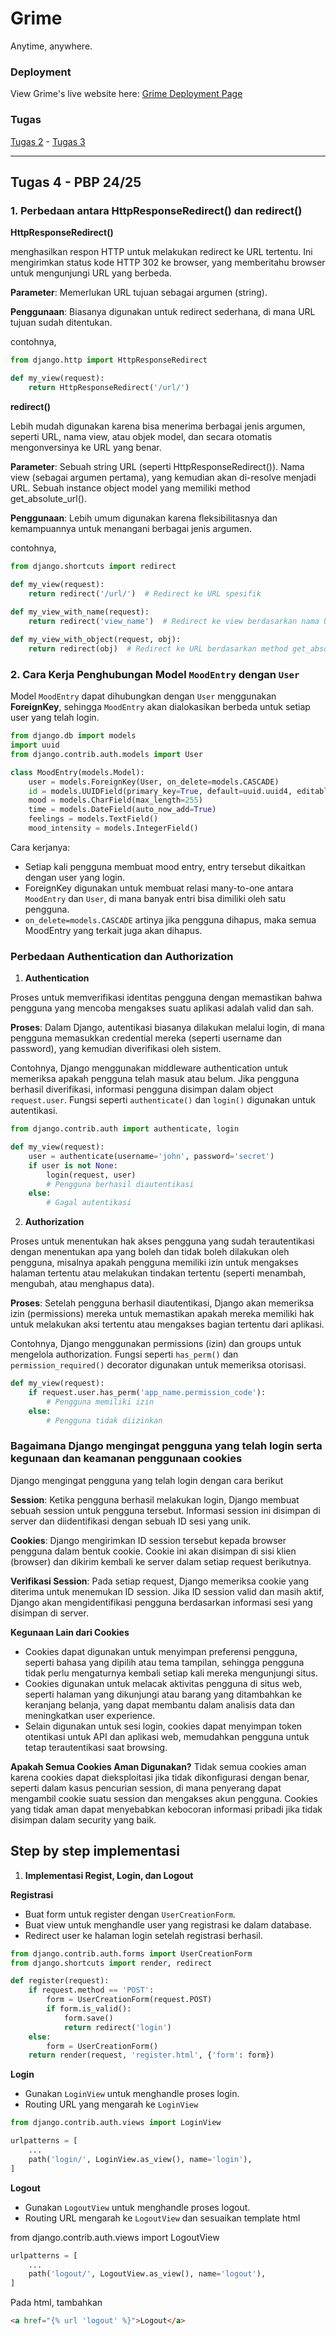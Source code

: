 # Grime

Anytime, anywhere. 

### Deployment
View Grime's live website here: [Grime Deployment Page](http://daniel-ferdiansyah-grime.pbp.cs.ui.ac.id/)

### Tugas
[Tugas 2](https://github.com/danferdiansyah/grime/wiki/Tugas-2) - [Tugas 3](https://github.com/danferdiansyah/grime/wiki/Tugas-3)

---

## Tugas 4 - PBP 24/25

### 1. Perbedaan antara HttpResponseRedirect() dan redirect()

**HttpResponseRedirect()**

menghasilkan respon HTTP untuk melakukan redirect ke URL tertentu. Ini mengirimkan status kode HTTP 302 ke browser, yang memberitahu browser untuk mengunjungi URL yang berbeda.

**Parameter**: Memerlukan URL tujuan sebagai argumen (string).

**Penggunaan**: Biasanya digunakan untuk redirect sederhana, di mana URL tujuan sudah ditentukan.

contohnya,

```python
from django.http import HttpResponseRedirect

def my_view(request):
    return HttpResponseRedirect('/url/')
```

**redirect()**

Lebih mudah digunakan karena bisa menerima berbagai jenis argumen, seperti URL, nama view, atau objek model, dan secara otomatis mengonversinya ke URL yang benar.

**Parameter**: Sebuah string URL (seperti HttpResponseRedirect()). Nama view (sebagai argumen pertama), yang kemudian akan di-resolve menjadi URL. Sebuah instance object model yang memiliki method get_absolute_url().

**Penggunaan**: Lebih umum digunakan karena fleksibilitasnya dan kemampuannya untuk menangani berbagai jenis argumen.

contohnya,

```python
from django.shortcuts import redirect

def my_view(request):
    return redirect('/url/')  # Redirect ke URL spesifik
    
def my_view_with_name(request):
    return redirect('view_name')  # Redirect ke view berdasarkan nama URL

def my_view_with_object(request, obj):
    return redirect(obj)  # Redirect ke URL berdasarkan method get_absolute_url() dari objek

```

### 2. Cara Kerja Penghubungan Model `MoodEntry` dengan `User`

Model `MoodEntry` dapat dihubungkan dengan `User` menggunakan **ForeignKey**, sehingga `MoodEntry` akan dialokasikan berbeda untuk setiap user yang telah login.

```python
from django.db import models
import uuid
from django.contrib.auth.models import User

class MoodEntry(models.Model):
    user = models.ForeignKey(User, on_delete=models.CASCADE)
    id = models.UUIDField(primary_key=True, default=uuid.uuid4, editable=False)
    mood = models.CharField(max_length=255)
    time = models.DateField(auto_now_add=True)
    feelings = models.TextField()
    mood_intensity = models.IntegerField()
```
Cara kerjanya:

- Setiap kali pengguna membuat mood entry, entry tersebut dikaitkan dengan user yang login.
- ForeignKey digunakan untuk membuat relasi many-to-one antara `MoodEntry` dan `User`, di mana banyak entri bisa dimiliki oleh satu pengguna.
- `on_delete=models.CASCADE` artinya jika pengguna dihapus, maka semua MoodEntry yang terkait juga akan dihapus.

### Perbedaan Authentication dan Authorization

1. **Authentication**

Proses untuk memverifikasi identitas pengguna dengan memastikan bahwa pengguna yang mencoba mengakses suatu aplikasi adalah valid dan sah.

**Proses**: Dalam Django, autentikasi biasanya dilakukan melalui login, di mana pengguna memasukkan credential mereka (seperti username dan password), yang kemudian diverifikasi oleh sistem.

Contohnya, Django menggunakan middleware authentication untuk memeriksa apakah pengguna telah masuk atau belum. Jika pengguna berhasil diverifikasi, informasi pengguna disimpan dalam object `request.user`.
Fungsi seperti `authenticate()` dan `login()` digunakan untuk autentikasi. 

```python
from django.contrib.auth import authenticate, login

def my_view(request):
    user = authenticate(username='john', password='secret')
    if user is not None:
        login(request, user)
        # Pengguna berhasil diautentikasi
    else:
        # Gagal autentikasi
```

2. **Authorization**

Proses untuk menentukan hak akses pengguna yang sudah terautentikasi dengan menentukan apa yang boleh dan tidak boleh dilakukan oleh pengguna, misalnya apakah pengguna memiliki izin untuk mengakses halaman tertentu atau melakukan tindakan tertentu (seperti menambah, mengubah, atau menghapus data).

**Proses**: Setelah pengguna berhasil diautentikasi, Django akan memeriksa izin (permissions) mereka untuk memastikan apakah mereka memiliki hak untuk melakukan aksi tertentu atau mengakses bagian tertentu dari aplikasi.

Contohnya, Django menggunakan permissions (izin) dan groups untuk mengelola authorization. Fungsi seperti `has_perm()` dan `permission_required()` decorator digunakan untuk memeriksa otorisasi.

```python
def my_view(request):
    if request.user.has_perm('app_name.permission_code'):
        # Pengguna memiliki izin
    else:
        # Pengguna tidak diizinkan
```

### Bagaimana Django mengingat pengguna yang telah login serta kegunaan dan keamanan penggunaan cookies

Django mengingat pengguna yang telah login dengan cara berikut

**Session**: Ketika pengguna berhasil melakukan login, Django membuat sebuah session untuk pengguna tersebut. Informasi session ini disimpan di server dan diidentifikasi dengan sebuah ID sesi yang unik.

**Cookies**: Django mengirimkan ID session tersebut kepada browser pengguna dalam bentuk cookie. Cookie ini akan disimpan di sisi klien (browser) dan dikirim kembali ke server dalam setiap request berikutnya.

**Verifikasi Session**: Pada setiap request, Django memeriksa cookie yang diterima untuk menemukan ID session. Jika ID session valid dan masih aktif, Django akan mengidentifikasi pengguna berdasarkan informasi sesi yang disimpan di server.

**Kegunaan Lain dari Cookies**

- Cookies dapat digunakan untuk menyimpan preferensi pengguna, seperti bahasa yang dipilih atau tema tampilan, sehingga pengguna tidak perlu mengaturnya kembali setiap kali mereka mengunjungi situs.
- Cookies digunakan untuk melacak aktivitas pengguna di situs web, seperti halaman yang dikunjungi atau barang yang ditambahkan ke keranjang belanja, yang dapat membantu dalam analisis data dan meningkatkan user experience.
- Selain digunakan untuk sesi login, cookies dapat menyimpan token otentikasi untuk API dan aplikasi web, memudahkan pengguna untuk tetap terautentikasi saat browsing.

**Apakah Semua Cookies Aman Digunakan?**
Tidak semua cookies aman karena cookies dapat dieksploitasi jika tidak dikonfigurasi dengan benar, seperti dalam kasus pencurian session, di mana penyerang dapat mengambil cookie suatu session dan mengakses akun pengguna. Cookies yang tidak aman dapat menyebabkan kebocoran informasi pribadi jika tidak disimpan dalam security yang baik.

## Step by step implementasi

1. **Implementasi Regist, Login, dan Logout**

**Registrasi**

- Buat form untuk register dengan `UserCreationForm`.
- Buat view untuk menghandle user yang registrasi ke dalam database.
- Redirect user ke halaman login setelah registrasi berhasil.

```python
from django.contrib.auth.forms import UserCreationForm
from django.shortcuts import render, redirect

def register(request):
    if request.method == 'POST':
        form = UserCreationForm(request.POST)
        if form.is_valid():
            form.save()
            return redirect('login')
    else:
        form = UserCreationForm()
    return render(request, 'register.html', {'form': form})
```

**Login**

- Gunakan `LoginView` untuk menghandle proses login.
- Routing URL yang mengarah ke `LoginView`

```python
from django.contrib.auth.views import LoginView

urlpatterns = [
    ...
    path('login/', LoginView.as_view(), name='login'),
]
```

**Logout**

- Gunakan `LogoutView` untuk menghandle proses logout.
- Routing URL mengarah ke `LogoutView` dan sesuaikan template html

from django.contrib.auth.views import LogoutView

```python
urlpatterns = [
    ...
    path('logout/', LogoutView.as_view(), name='logout'),
]
```
Pada html, tambahkan

```html
<a href="{% url 'logout' %}">Logout</a>
```

